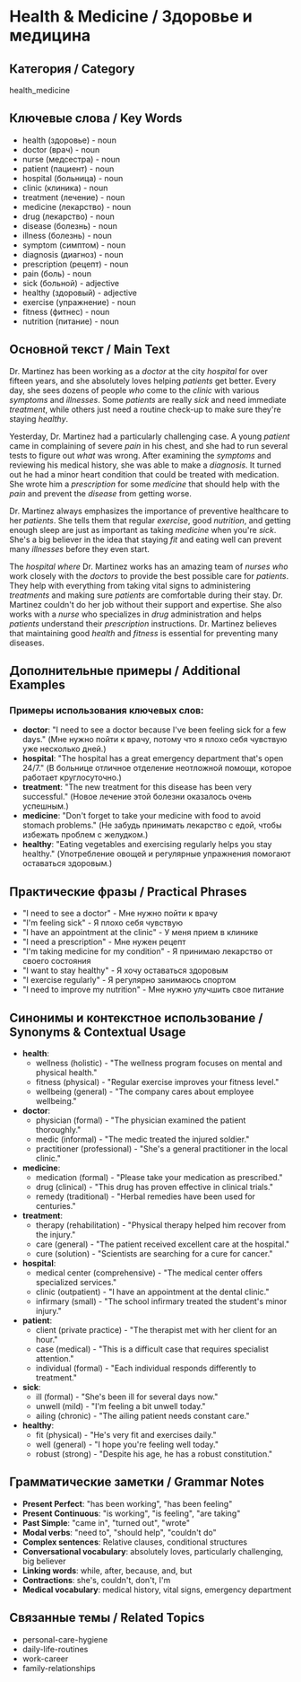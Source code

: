# Health & Medicine / Здоровье и медицина

## Категория / Category
health_medicine


## Ключевые слова / Key Words
- health (здоровье) - noun
- doctor (врач) - noun
- nurse (медсестра) - noun
- patient (пациент) - noun
- hospital (больница) - noun
- clinic (клиника) - noun
- treatment (лечение) - noun
- medicine (лекарство) - noun
- drug (лекарство) - noun
- disease (болезнь) - noun
- illness (болезнь) - noun
- symptom (симптом) - noun
- diagnosis (диагноз) - noun
- prescription (рецепт) - noun
- pain (боль) - noun
- sick (больной) - adjective
- healthy (здоровый) - adjective
- exercise (упражнение) - noun
- fitness (фитнес) - noun
- nutrition (питание) - noun

## Основной текст / Main Text

Dr. Martinez has been working as a *doctor* at the city *hospital* for over fifteen years, and she absolutely loves helping *patients* get better. Every day, she sees dozens of people *who* come to the *clinic* with various *symptoms* and *illnesses*. Some *patients* are really *sick* and need immediate *treatment*, while others just need a routine check-up to make sure they're staying *healthy*.

Yesterday, Dr. Martinez had a particularly challenging case. A young *patient* came in complaining of severe *pain* in his chest, and she had to run several tests to figure out *what* was wrong. After examining the *symptoms* and reviewing his medical history, she was able to make a *diagnosis*. It turned out he had a minor heart condition that could be treated with medication. She wrote him a *prescription* for some *medicine* that should help with the *pain* and prevent the *disease* from getting worse.

Dr. Martinez always emphasizes the importance of preventive healthcare to her *patients*. She tells them that regular *exercise*, good *nutrition*, and getting enough sleep are just as important as taking *medicine* when you're *sick*. She's a big believer in the idea that staying *fit* and eating well can prevent many *illnesses* before they even start.

The *hospital* *where* Dr. Martinez works has an amazing team of *nurses* *who* work closely with the *doctors* to provide the best possible care for *patients*. They help with everything from taking vital signs to administering *treatments* and making sure *patients* are comfortable during their stay. Dr. Martinez couldn't do her job without their support and expertise. She also works with a *nurse* who specializes in *drug* administration and helps *patients* understand their *prescription* instructions. Dr. Martinez believes that maintaining good *health* and *fitness* is essential for preventing many diseases.

## Дополнительные примеры / Additional Examples

### Примеры использования ключевых слов:
- **doctor**: "I need to see a doctor because I've been feeling sick for a few days." (Мне нужно пойти к врачу, потому что я плохо себя чувствую уже несколько дней.)
- **hospital**: "The hospital has a great emergency department that's open 24/7." (В больнице отличное отделение неотложной помощи, которое работает круглосуточно.)
- **treatment**: "The new treatment for this disease has been very successful." (Новое лечение этой болезни оказалось очень успешным.)
- **medicine**: "Don't forget to take your medicine with food to avoid stomach problems." (Не забудь принимать лекарство с едой, чтобы избежать проблем с желудком.)
- **healthy**: "Eating vegetables and exercising regularly helps you stay healthy." (Употребление овощей и регулярные упражнения помогают оставаться здоровым.)

## Практические фразы / Practical Phrases

- "I need to see a doctor" - Мне нужно пойти к врачу
- "I'm feeling sick" - Я плохо себя чувствую
- "I have an appointment at the clinic" - У меня прием в клинике
- "I need a prescription" - Мне нужен рецепт
- "I'm taking medicine for my condition" - Я принимаю лекарство от своего состояния
- "I want to stay healthy" - Я хочу оставаться здоровым
- "I exercise regularly" - Я регулярно занимаюсь спортом
- "I need to improve my nutrition" - Мне нужно улучшить свое питание

## Синонимы и контекстное использование / Synonyms & Contextual Usage

- **health**: 
  - wellness (holistic) - "The wellness program focuses on mental and physical health."
  - fitness (physical) - "Regular exercise improves your fitness level."
  - wellbeing (general) - "The company cares about employee wellbeing."
- **doctor**: 
  - physician (formal) - "The physician examined the patient thoroughly."
  - medic (informal) - "The medic treated the injured soldier."
  - practitioner (professional) - "She's a general practitioner in the local clinic."
- **medicine**: 
  - medication (formal) - "Please take your medication as prescribed."
  - drug (clinical) - "This drug has proven effective in clinical trials."
  - remedy (traditional) - "Herbal remedies have been used for centuries."
- **treatment**: 
  - therapy (rehabilitation) - "Physical therapy helped him recover from the injury."
  - care (general) - "The patient received excellent care at the hospital."
  - cure (solution) - "Scientists are searching for a cure for cancer."
- **hospital**: 
  - medical center (comprehensive) - "The medical center offers specialized services."
  - clinic (outpatient) - "I have an appointment at the dental clinic."
  - infirmary (small) - "The school infirmary treated the student's minor injury."
- **patient**: 
  - client (private practice) - "The therapist met with her client for an hour."
  - case (medical) - "This is a difficult case that requires specialist attention."
  - individual (formal) - "Each individual responds differently to treatment."
- **sick**: 
  - ill (formal) - "She's been ill for several days now."
  - unwell (mild) - "I'm feeling a bit unwell today."
  - ailing (chronic) - "The ailing patient needs constant care."
- **healthy**: 
  - fit (physical) - "He's very fit and exercises daily."
  - well (general) - "I hope you're feeling well today."
  - robust (strong) - "Despite his age, he has a robust constitution."

## Грамматические заметки / Grammar Notes

- **Present Perfect**: "has been working", "has been feeling"
- **Present Continuous**: "is working", "is feeling", "are taking"
- **Past Simple**: "came in", "turned out", "wrote"
- **Modal verbs**: "need to", "should help", "couldn't do"
- **Complex sentences**: Relative clauses, conditional structures
- **Conversational vocabulary**: absolutely loves, particularly challenging, big believer
- **Linking words**: while, after, because, and, but
- **Contractions**: she's, couldn't, don't, I'm
- **Medical vocabulary**: medical history, vital signs, emergency department

## Связанные темы / Related Topics

- personal-care-hygiene
- daily-life-routines
- work-career
- family-relationships

